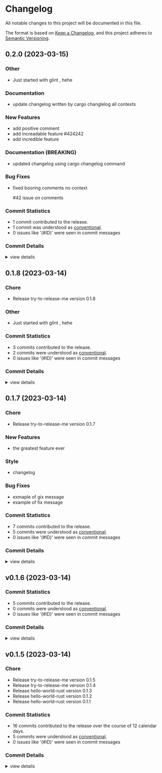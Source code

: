 # Changelog

All notable changes to this project will be documented in this file.

The format is based on [Keep a Changelog](https://keepachangelog.com/en/1.0.0/),
and this project adheres to [Semantic Versioning](https://semver.org/spec/v2.0.0.html).

## 0.2.0 (2023-03-15)

<csr-id-392aecd02928b5bc16672dcb0ece1a6b587bcea1/>

### Other

 - <csr-id-392aecd02928b5bc16672dcb0ece1a6b587bcea1/> Just started with glint , hehe

### Documentation

 - <csr-id-7d1b02902567e6928fa4bb2db907f06c9e803f56/> update changelog written by cargo changlelog
   all contexts

### New Features

 - <csr-id-ad3f63688c3109a4079a429fc876ac0f24b2c986/> add positive comment
 - <csr-id-1f92ced3ee44a3aac32c4f0c8fbb72018b31e906/> add increadable feature
   #424242
 - <csr-id-fcf120bd6073ec0baa17589625a887562ff92764/> add incredible feature

### Documentation (BREAKING)

 - <csr-id-c70f72390c480dc17785c76b1254c042b1c6ac56/> updated changelog using cargo changelog command

### Bug Fixes

 - <csr-id-8cf84c0fc9c80b23cf8a852d1845ca28c79a3880/> fixed booring comments
   no context
   
   #42 issue on comments

### Commit Statistics

<csr-read-only-do-not-edit/>

 - 1 commit contributed to the release.
 - 1 commit was understood as [conventional](https://www.conventionalcommits.org).
 - 0 issues like '(#ID)' were seen in commit messages

### Commit Details

<csr-read-only-do-not-edit/>

<details><summary>view details</summary>

 * **Uncategorized**
    - Add incredible feature ([`fcf120b`](https://github.com/tanyagalkina/coverall/commit/fcf120bd6073ec0baa17589625a887562ff92764))
</details>

## 0.1.8 (2023-03-14)

<csr-id-6ec14f09b43c9151140ac972d1c335ec26b46839/>
<csr-id-392aecd02928b5bc16672dcb0ece1a6b587bcea1/>

### Chore

 - <csr-id-6ec14f09b43c9151140ac972d1c335ec26b46839/> Release try-to-release-me version 0.1.8

### Other

 - <csr-id-392aecd02928b5bc16672dcb0ece1a6b587bcea1/> Just started with glint , hehe

### Commit Statistics

<csr-read-only-do-not-edit/>

 - 3 commits contributed to the release.
 - 2 commits were understood as [conventional](https://www.conventionalcommits.org).
 - 0 issues like '(#ID)' were seen in commit messages

### Commit Details

<csr-read-only-do-not-edit/>

<details><summary>view details</summary>

 * **Uncategorized**
    - Release try-to-release-me version 0.1.8 ([`6ec14f0`](https://github.com/tanyagalkina/coverall/commit/6ec14f09b43c9151140ac972d1c335ec26b46839))
    - Hehe ([`f993e9d`](https://github.com/tanyagalkina/coverall/commit/f993e9d674526ca2610474aa1e7505114b3212d5))
    - Just started with glint , hehe ([`392aecd`](https://github.com/tanyagalkina/coverall/commit/392aecd02928b5bc16672dcb0ece1a6b587bcea1))
</details>

## 0.1.7 (2023-03-14)

<csr-id-ad9224079d42615c1e04472035be8f34a80462cf/>
<csr-id-46c761412ca7aa8abee4eb0223eab1ad90096c8f/>

### Chore

 - <csr-id-ad9224079d42615c1e04472035be8f34a80462cf/> Release try-to-release-me version 0.1.7

### New Features

 - <csr-id-9459a4d036addff939e920b540121e40272903d5/> the greatest feature ever

### Style

 - <csr-id-46c761412ca7aa8abee4eb0223eab1ad90096c8f/> changelog

### Bug Fixes

 - <csr-id-bcd582ed66b6a9f74b7f0811ba632017215bba7c/> exmaple of gix message
 - <csr-id-f2982e5dc0fe5f225c46964cef137b0ad887bb1b/> example of fix message

### Commit Statistics

<csr-read-only-do-not-edit/>

 - 7 commits contributed to the release.
 - 5 commits were understood as [conventional](https://www.conventionalcommits.org).
 - 0 issues like '(#ID)' were seen in commit messages

### Commit Details

<csr-read-only-do-not-edit/>

<details><summary>view details</summary>

 * **Uncategorized**
    - Bump try-to-release-me v0.1.7 ([`af5d677`](https://github.com/tanyagalkina/coverall/commit/af5d677e6e245dee60f424805937fccaab42d047))
    - Changelog ([`46c7614`](https://github.com/tanyagalkina/coverall/commit/46c761412ca7aa8abee4eb0223eab1ad90096c8f))
    - The greatest feature ever ([`9459a4d`](https://github.com/tanyagalkina/coverall/commit/9459a4d036addff939e920b540121e40272903d5))
    - Example of fix message ([`f2982e5`](https://github.com/tanyagalkina/coverall/commit/f2982e5dc0fe5f225c46964cef137b0ad887bb1b))
    - Release try-to-release-me version 0.1.7 ([`ad92240`](https://github.com/tanyagalkina/coverall/commit/ad9224079d42615c1e04472035be8f34a80462cf))
    - Exmaple of gix message ([`bcd582e`](https://github.com/tanyagalkina/coverall/commit/bcd582ed66b6a9f74b7f0811ba632017215bba7c))
    - Current vertion in manifest file is 0.1.6 ([`167c9d1`](https://github.com/tanyagalkina/coverall/commit/167c9d10f77fd0c8c6c48709040221e60374bf70))
</details>

## v0.1.6 (2023-03-14)

### Commit Statistics

<csr-read-only-do-not-edit/>

 - 5 commits contributed to the release.
 - 0 commits were understood as [conventional](https://www.conventionalcommits.org).
 - 0 issues like '(#ID)' were seen in commit messages

### Commit Details

<csr-read-only-do-not-edit/>

<details><summary>view details</summary>

 * **Uncategorized**
    - Adjusting changelogs prior to release of try-to-release-me v0.1.6 ([`2b272a8`](https://github.com/tanyagalkina/coverall/commit/2b272a81833f4d55cbb04fe6a61ae28b57a834fe))
    - Add changelog ([`225e81f`](https://github.com/tanyagalkina/coverall/commit/225e81fb3f9bd17673f82462aa7d4718dac918eb))
    - Comment ([`3fa56a1`](https://github.com/tanyagalkina/coverall/commit/3fa56a13350ea90fa7040d9976775a603b1891be))
    - Adjusting changelogs prior to release of try-to-release-me v0.1.6 ([`f00fa98`](https://github.com/tanyagalkina/coverall/commit/f00fa9895741e447f9db241e04880f1a3761e031))
    - Comment ([`249a054`](https://github.com/tanyagalkina/coverall/commit/249a054a40488864bf31d7832c47417afad53b69))
</details>

## v0.1.5 (2023-03-14)

<csr-id-6a1ddcc65f5c2793ce8e7f57b9f7d0458e2a2639/>
<csr-id-3229f7fa24b004893fc3a67a14a477c1933b066c/>
<csr-id-59980babf6cc4fb65bc0ec4c6a86fea1275f83a0/>
<csr-id-2064f29a71e263775a4f5a3833dbba24db925c5d/>
<csr-id-4c4050fd81b23503b8caba964d5203145a67d066/>

### Chore

 - <csr-id-6a1ddcc65f5c2793ce8e7f57b9f7d0458e2a2639/> Release try-to-release-me version 0.1.5
 - <csr-id-3229f7fa24b004893fc3a67a14a477c1933b066c/> Release try-to-release-me version 0.1.4
 - <csr-id-59980babf6cc4fb65bc0ec4c6a86fea1275f83a0/> Release hello-world-rust version 0.1.3
 - <csr-id-2064f29a71e263775a4f5a3833dbba24db925c5d/> Release hello-world-rust version 0.1.2
 - <csr-id-4c4050fd81b23503b8caba964d5203145a67d066/> Release hello-world-rust version 0.1.1

### Commit Statistics

<csr-read-only-do-not-edit/>

 - 16 commits contributed to the release over the course of 12 calendar days.
 - 5 commits were understood as [conventional](https://www.conventionalcommits.org).
 - 0 issues like '(#ID)' were seen in commit messages

### Commit Details

<csr-read-only-do-not-edit/>

<details><summary>view details</summary>

 * **Uncategorized**
    - Add comment to the test ([`2af60a3`](https://github.com/tanyagalkina/coverall/commit/2af60a384d786376f9cbf0695e08f766d0c4072d))
    - Release try-to-release-me version 0.1.5 ([`6a1ddcc`](https://github.com/tanyagalkina/coverall/commit/6a1ddcc65f5c2793ce8e7f57b9f7d0458e2a2639))
    - License ([`8e30754`](https://github.com/tanyagalkina/coverall/commit/8e307548f2857f8119abfe639c7966c3b0157834))
    - Release try-to-release-me version 0.1.4 ([`3229f7f`](https://github.com/tanyagalkina/coverall/commit/3229f7fa24b004893fc3a67a14a477c1933b066c))
    - Renamed try crate ([`179037a`](https://github.com/tanyagalkina/coverall/commit/179037a451e0afe7bef5d38f3c01ef267c8842b5))
    - Release hello-world-rust version 0.1.3 ([`59980ba`](https://github.com/tanyagalkina/coverall/commit/59980babf6cc4fb65bc0ec4c6a86fea1275f83a0))
    - Cargo manifest ([`3a7d063`](https://github.com/tanyagalkina/coverall/commit/3a7d063471e3a55ee2a5e8a198e226ab8ca19183))
    - Release hello-world-rust version 0.1.2 ([`2064f29`](https://github.com/tanyagalkina/coverall/commit/2064f29a71e263775a4f5a3833dbba24db925c5d))
    - Release hello-world-rust version 0.1.1 ([`4c4050f`](https://github.com/tanyagalkina/coverall/commit/4c4050fd81b23503b8caba964d5203145a67d066))
    - Cargo manifest ([`5778f58`](https://github.com/tanyagalkina/coverall/commit/5778f58ac81f06e24675ba7f49779197e50a1789))
    - Cargo manifest ([`3fb91fb`](https://github.com/tanyagalkina/coverall/commit/3fb91fb02b5e92e9837e72898813369f4b913d75))
    - License ([`374d15c`](https://github.com/tanyagalkina/coverall/commit/374d15c011684223fc2a88ef6ea64da518ca22e0))
    - Description ([`eac93ca`](https://github.com/tanyagalkina/coverall/commit/eac93ca1d58680b9c162a2973f151997f643625a))
    - Cargo file ([`205e2c5`](https://github.com/tanyagalkina/coverall/commit/205e2c5c921aca4dd869f0375dab1e5e3a37ea77))
    - Gitignore ([`cab411e`](https://github.com/tanyagalkina/coverall/commit/cab411ebfa1d2020c511b0030b0fca62c194ce6e))
    - [INIT] ([`c6b5724`](https://github.com/tanyagalkina/coverall/commit/c6b572405805bf2ed85bf21281fc0b23ee3f5d1e))
</details>

